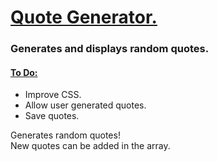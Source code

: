 <h1><ins>Quote Generator.</ins> </h1>
<h3>Generates and displays random quotes.</h3>
<h4> <ins> To Do: </ins> </h4>
<ul> 
<li> Improve CSS. </li>
  <li> Allow user generated quotes. </li>
  <li> Save quotes. </li>
</ul>

<p> Generates random quotes! <br> New quotes can be added in the array. </p>
